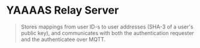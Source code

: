 # YAAAAS Relay Server
> Stores mappings from user ID-s to user addresses (SHA-3 of a user's public key), and communicates with both the authentication requester and the authenticatee over MQTT.